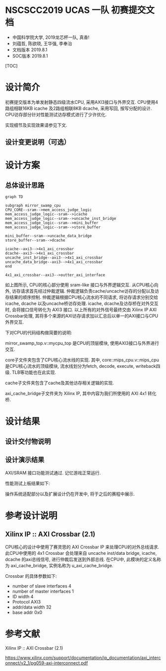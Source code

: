 NSCSCC2019 UCAS 一队 初赛提交文档
===========================

* 中国科学院大学, 2019龙芯杯一队, 真香!
* 刘蕴哲, 陈欲晓, 王华强, 李奉治
* 文档版本 2019.8.1
* SOC版本 2019.8.1

[TOC]

# 设计简介

<!-- 简要描述所提交的设计是什么，能呈现何种功能，采用何种方式实现，实现的效果如何。如有超过大赛基本要求的特色之处，请予以说明。 -->

<!-- 我们是弟弟, 这就是个弟弟. -->

初赛提交版本为单发射静态四级流水CPU, 采用AXI3接口与外界交互. CPU使用4路组相联16KB icache 及2路组相联8KB dcache, 采用写回, 按写分配的设计. CPU访存部分针对性能测试访存模式进行了少许优化.

实现细节及实现效果请参见下文.

## 设计变更说明（可选）

<!-- 本小节仅用于决赛阶段提交设计相对于预赛阶段提交设计有变更的情况。请说明设计变更意图，并逐条简要列出设计变更内容，最终说明变更所达到的效果。 -->

# 设计方案

## 总体设计思路


```mermaid
graph TD

subgraph mirror_swamp_cpu
CPU_CORE--sram-->mem_access_judge_logic
mem_access_judge_logic--sram-->icache
mem_access_judge_logic--sram-->uncache_inst_bridge
mem_access_judge_logic--sram-->mini_buffer
mem_access_judge_logic--sram-->store_buffer

mini_buffer--sram-->uncache_data_bridge
store_buffer--sram-->dcache

icache--axi3-->4x1_axi_crossbar
dcache--axi3-->4x1_axi_crossbar
uncache_inst_bridge--axi3-->4x1_axi_crossbar
uncache_data_bridge--axi3-->4x1_axi_crossbar
end

4x1_axi_crossbar--axi3-->outter_axi_interface

```

<!-- 阐明总体设计思路，即从系统顶层角度出发，概要性地描述整个系统的工作机制，所需要进行哪些设计、完成哪些功能。如果设计比较复杂，那么最好进行模块划分，把每个模块功能和接口的大致情况描述一下。 -->

如上图所示, CPU的核心部分使用 sram-like 接口与外界逻辑交互. 从CPU核心向外, 访存请求首先经过仲裁逻辑. 仲裁逻辑负责cache/uncache访存的分配以及访存结果的顺序控制. 仲裁逻辑根据CPU核心流水的不同请求, 将访存请求分别交给icache, dcache 以及uncache桥访存处理. icache, dcache及访存桥在对外交互时, 会将接口信号转化为 AXI3 接口. 以上所有的对外信号最终交由 Xilinx IP AXI Crossbar处理, 其将多个来源的AXI访存请求加以汇总后以单一的AXI接口与CPU外界交互.

下对CPU的代码结构做简要的说明:

mirror_swamp_top.v::mycpu_top 是CPU的顶层模块, 使用AXI3接口与外界进行交互.

core子文件夹包含了CPU核心流水线的实现. 其中, core::mips_cpu.v::mips_cpu 是CPU核心流水的顶级模块, 流水线划分为fetch, decode, execute, writeback四级. TLB等功能也在此实现.

cache子文件夹包含了cache及其他访存相关逻辑的实现. 

axi_cache_bridge子文件夹为 Xilinx IP, 其中内容为我们所使用的 AXI 4x1 转化桥.

<!-- （二）XX模块设计（可选） -->

<!-- 对模块内部设计方案进行更进一步描述。可以包含：模块的功能意图，模块的输入输出，模块内部的数据通路和控制逻辑，以及可能的软硬件交互机制。 -->

# 设计结果

<!-- 请不要大篇幅地直接粘贴代码。 -->

## 设计交付物说明

<!-- 说明所提交设计的目录层次，各目录下对应的内容是什么。提供所提交设计进行仿真、综合、上板演示的必要操作提示步骤。 -->

## 设计演示结果

<!-- 以文字、图、表等形式展示设计的演示结果。 -->

AXI/SRAM 接口功能测试通过. 记忆游戏正常运行.

性能测试上板结果如下:

操作系统适配部分以及扩展设计仍在开发中, 将于之后的赛程中展示.

# 参考设计说明

<!-- 如果在提交设计中使用了第三方IP或者借鉴了他人的部分源代码，请在此处逐一列举，并说明出处。所谓“借鉴”是指从模块划分、接口定义、数据通路结构、状态机、关键信号含义这些方面均与原设计存在较高的相似度。 -->

## Xilinx IP :: AXI Crossbar (2.1)

CPU核心的设计中使用了赛灵思的 AXI Crossbar IP 来处理CPU的对外总线请求. 此CPU中使用的 4x1 Crossbar 会处理来自 uncache inst/data bridge, icache, dcache 的axi总线信号, 进行仲裁后发送到外部总线. 在CPU中, 此模块的定义名称为 axi_cache_bridge, 实例名称为 u_axi_cache_bridge.

Crossbar 的具体参数如下:

* number of slave interfaces 4 
* number of master interfaces 1 
* ID width 4
* Protocol AXI3
* addr/data width 32 
* base addr 0x0

# 参考文献

Xilinx IP :: AXI Crossbar (2.1)

https://www.xilinx.com/support/documentation/ip_documentation/axi_interconnect/v2_1/pg059-axi-interconnect.pdf